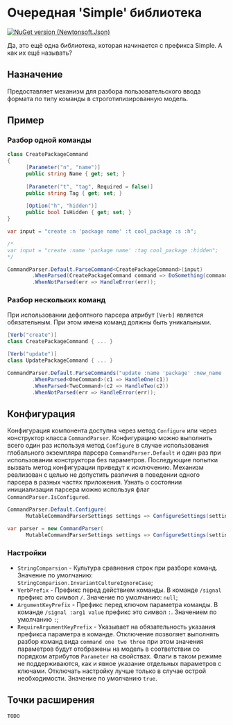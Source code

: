 # Очередная  'Simple' библиотека

[![NuGet version (Newtonsoft.Json)](https://img.shields.io/nuget/v/SimpleCommandParser.svg?style=flat-square)](https://www.nuget.org/packages/SimpleCommandParser/)

Да, это ещё одна библиотека, которая начинается с префикса Simple. А как их ещё называть?

## Назначение
Предоставляет механизм для разбора пользовательского ввода формата по типу команды в строготипизированную модель.

## Пример

### Разбор одной команды

```C#
class CreatePackageCommand
{ 
      [Parameter("n", "name")]
      public string Name { get; set; }
      
      [Parameter("t", "tag", Required = false)]
      public string Tag { get; set; }
      
      [Option("h", "hidden")]
      public bool IsHidden { get; set; }
}

var input = "create :n 'package name' :t cool_package :s :h"; 

/*
var input = "create :name 'package name' :tag cool_package :hidden";
*/

CommandParser.Default.ParseCommand<CreatePackageCommand>(input)
        .WhenParsed(CreatePackageCommand command => DoSomething(command))
        .WhenNotParsed(err => HandleError(err));
```

### Разбор нескольких команд

При использовании дефолтного парсера атрибут `[Verb]` является обязательным. При этом имена команд должны быть уникальными.

```C#
[Verb("create")]
class CreatePackageCommand { ... }

[Verb("update")]
class UpdatePackageCommand { ... }

CommandParser.Default.ParseCommands("update :name 'package' :new_name 'new package'", new [] { typeof(CreatePackageCommand), typeof(UpdatePackageCommand) })
        .WhenParsed<OneCommand>(c1 => HandleOne(c1))
        .WhenParsed<TwoCommand>(c2 => HandleTwo(c2))
        .WhenNotParsed(err => HandleError(err));
```

## Конфигурация

Конфигурация компонента доступна через метод `Configure` или через конструктор класса `CommandParser`. Конфигурацию можно выполнить всего один раз используя метод `Configure` в случае использования глобального экземпляра парсера `CommandParser.Default` и один раз при использовании конструктора без параметров. Последующие попытки вызвать метод конфигурации приведут к исключению. Механизм реализован с целью не допустить различия в поведении одного парсера в разных частях приложения. Узнать о состоянии инициализации парсера можно используя флаг ```CommandParser.IsConfigured```.

```C#
CommandParser.Default.Configure(
      MutableCommandParserSettings settings => ConfigureSettings(settings));
```
```C#
var parser = new CommandParser(
      MutableCommandParserSettings settings => ConfigureSettings(settings));
```

### Настройки

* `StringComparsion` - Культура сравнения строк при разборе команд. Значение по умолчанию: `StringComparison.InvariantCultureIgnoreCase`;
* `VerbPrefix` - Префикс перед действием команды. В команде `/signal` префикс это символ `/`. Значение по умолчанию: `null`;
* `ArgumentKeyPrefix` - Префикс перед ключом параметра команды. В команде `/signal :arg1 value` префикс это символ `:`. Значением по умолчанию `:`;
* `RequireArgumentKeyPrefix` - Указывает на обязательность указания префикса параметра в команде. Отключение позволяет выполнять разбор команд вида `command one two three` при этом значения параметров будут отображены на модель в соответствии со порядком атрибутов `Parameter` на свойствах. Флаги в таком режиме не поддерживаются, как и явное указание отдельных параметров с ключами. Отключать настройку лучше только в случае острой необходимости. Значение по умолчанию `true`.

## Точки расширения
`TODO`
